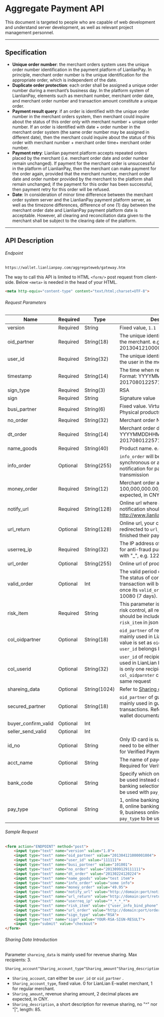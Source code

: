 # Aggregate Payment API

This document is targeted to people who are capable of web development and understand server development, as well as relevant project management personnel.

***

## Specification 

* **Unique order number**: the merchant orders system uses the unique order number identification in the payment platform of LianlianPay. In principle, merchant order number is the unique identification for the appropriate order, which is independent of the date. 
* **Duplicate order protection**: each order shall be assigned a unique order number during a merchant’s business day. In the platform system of LianlianPay, elements such as merchant number, merchant order date, and merchant order number and transaction amount constitute a unique order.
* **Payment result query**: if an order is identified with the unique order number in the merchant orders system, then merchant could inquire about the status of this order only with merchant number + unique order number. If an order is identified with date + order number in the merchant order system (the same order number may be assigned in different date), then the merchant could inquire about the status of this order with merchant number + merchant order time+ merchant order number.
* **Payment retry**: Lianlian payment platform accepts repeated orders placed by the merchant (i.e. merchant order date and order number remain unchanged). If payment for the merchant order is unsuccessful in the platform of LianlianPay, then the merchant can make payment for the order again, provided that the merchant number, merchant order date and order number provided by the merchant to the platform shall remain unchanged; if the payment for this order has been successful, then payment retry for this order will be refused.
* **Date**: In consideration of minor time difference between the merchant order system server and the LianlianPay payment platform server, as well as the timezone differences, difference of one (1) day between the merchant order date and LianlianPay payment platform date is acceptable. However, all clearing and reconciliation data given to the merchant shall be subject to the clearing date of the platform.


***

## API Description

###### Endpoint

```html
https://wallet.lianlianpay.com/aggregateweb/gateway.htm
```

The way to call this API is limited to HTML ```<form/>``` post request from client-side. Below ```<meta>```  is needed in the head of your HTML.
 
```html
<meta http-equiv="content-type" content="text/html;charset=UTF-8">
```

###### Request Parameters

|Name|Required|Type|Description|
|---|---|---|---|
|version|Required|String|Fixed value, ```1.1```|
|oid_partner|Required|String(18)|The unique identification assigned to the merchant. e.g. 201304121000001004|
|user_id|Required|String(32)|The unique identification assigned to the user in the merchant’s system|
|timestamp|Required|String(14)|The time when request is initialized. Format: YYYYMMDDHHMMSS, e.g. 20170801225714|
|sign_type|Required|String(3)|RSA |
|sign|Required|String|Signature value|
|busi_partner|Required|String(6)|Fixed value. Virtual products, ```101001```; Physical products, ```109001```|
|no_order|Required|String(32)|Merchant order No.|
|dt_order|Required|String(14)|Merchant order date. Format: YYYYMMDDHHMMSS, e.g. 20170801225714|
|name_goods|Required|String(40)|Product name. e.g. Pen|
|info_order|Optional|String(255)|```info_order``` will be sent back in synchronous or asynchronous notification for parameters transmission|
|money_order|Required|String(12)|Merchant order amount, range: 0.01 ~ 100,000,000.00, 2 decimal places are expected, in CNY|
|notify_url|Required|String(128)|Online url where asynchronous notification should be sent, e.g. http://www.lianlianpay.com/help/notify|
|url_return|Optional|String(128)|Online url, your customer will be redirected to ```url_return``` once they finished their payment|
|userreq_ip|Required|String(32)|The IP address of your customer, used for anti-fraud purpose. Replace "." with "_", e.g. 122_11_37_211|
|url_order|Optional|String(255)|Online url of products|
|valid_order|Optional|Int|The valid period of ```no_order```, in minute. The status of corresponding transaction will be set to "Closed" once its ```valid_order``` run out. Default: 10080 (7 days). |
|risk_item|Required|String| This parameter is used for payment risk control, all required parameters should be included in the value of ```risk_item``` in json format| 
|col_oidpartner|Optional|String(18)| ```oid_partner``` of recipient, which is mainly used in LianLian E-wallet. The value is set as ```oid_partner``` to which ```user_id``` belongs by default. |
|col_userid|Optional|String(32)| ```user_id``` of recipient, which is mainly used in LianLian E-wallet. Note there is only one recipient, ```col_userid``` and ```col_oidparnter``` can not be used in a same request |
|shareing_data|Optional|String(1024)| Refer to [Sharing data instruction](#sharing-data-instruction) |
|secured_partner|Optional|String(18)|```oid_partner``` of guarantor, which is mainly used in guaranteed transactions. Refer to LianLian E-wallet documentation for more details|
|buyer_confirm_valid|Optional|Int| |
|seller_send_valid|Optional|Int| |
|id_no|Optional|String| Only ID card is supported, the length need to be either 15 or 18. Required for Verified Payment|
|acct_name|Optional|String|The name of payer, in Chinese. Required for Verified Payment |
|bank_code|Optional|String|Specify which online banking should be used instead of displaying online banking selection page. ```bank_code``` to be used with ```pay_type```. |
|pay_type|Optional|String| 1, online banking payment(debit card) <br> 8, online banking payment(credit card) <br> 9, business online banking payment <br> ```pay_type``` to be used with ```bank_code```.|

###### Sample Request

```html
<form action="ENDPOINT" method="post"> 
    <input type="text" name="version" value="1.0">
    <input type="text" name="oid_partner" value="201304121000001004">
    <input type="text" name="user_id" value="111111">
    <input type="text" name="busi_partner" value="101001">
    <input type="text" name="no_order" value="2013099129111111">
    <input type="text" name="dt_order" value="20130224120224">
    <input type="text" name="name_goods" value="test item">
    <input type="text" name="info_order" value="some info">
    <input type="text" name="money_order" value="49.95">
    <input type="text" name="notify_url" value="http://domain:port/notify">
    <input type="text" name="url_return" value="http://domain:port/return">
    <input type="text" name="userreq_ip" value="*_*_*_*">
    <input type="text" name="risk_item" value='{"user_info_bind_phone":"13958069593","user_info_dt_register":"20131030122130","frms_ware_category":"1009","request_imei":211,"request_imsi":121121,"request_ip":"192.168.20.110"}'>
    <input type="text" name="url_order" value="http://domain:port/orderUrl">
    <input type="text" name="sign_type" value="RSA">
    <input type="text" name="sign" value="YOUR-RSA-SIGN-RESULT">
    <input type="submit" value="checkout">
</form>
```

###### Sharing Data Introduction

Parameter ```shareing_data``` is mainly used for revenue sharing. Max recipients: 3. 

```html
Sharing_account^Sharing_account_type^Sharing_amount^Sharing_description|Sharing_account^Sharing_account_type^Sharing_amount^Sharing_description|Sharing_account^Sharing_account_type^Sharing_amount^Sharing_description
```
* ```Sharing_account```, can either be ```user_id``` or ```oid_partner``` .
* ```Sharing_account_type```, fixed value. 0 for LianLian E-wallet merchant, 1 for regular merchant.
* ```Sharing_amount```, revenue sharing amount, 2 decimal places are expected, in CNY.
* ```Sharing_description```, a short description for revenue sharing, no "^" nor "|", length: 85.